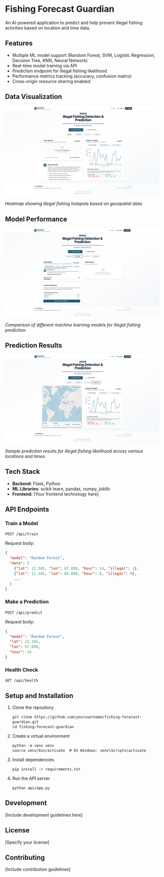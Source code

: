 # Fishing Forecast Guardian

An AI-powered application to predict and help prevent illegal fishing activities based on location and time data.

## Features

- Multiple ML model support (Random Forest, SVM, Logistic Regression, Decision Tree, KNN, Neural Network)
- Real-time model training via API
- Prediction endpoint for illegal fishing likelihood
- Performance metrics tracking (accuracy, confusion matrix)
- Cross-origin resource sharing enabled

## Data Visualization

![Data Visualization](https://github.com/Mohitpanjikar/Fishing-Forecast/blob/main/Image/Data.png)

*Heatmap showing illegal fishing hotspots based on geospatial data.*

## Model Performance

![Model Comparison](https://github.com/Mohitpanjikar/Fishing-Forecast/blob/main/Image/Model.png)

*Comparison of different machine learning models for illegal fishing prediction.*

## Prediction Results

![Prediction Results](https://github.com/Mohitpanjikar/Fishing-Forecast/blob/main/Image/Result.png)

*Sample prediction results for illegal fishing likelihood across various locations and times.*

## Tech Stack

- **Backend**: Flask, Python
- **ML Libraries**: scikit-learn, pandas, numpy, joblib
- **Frontend**: [Your frontend technology here]

## API Endpoints

### Train a Model
```
POST /api/train
```
Request body:
```json
{
  "model": "Random Forest",
  "data": [
    {"lat": 12.345, "lon": 67.890, "hour": 14, "illegal": 1},
    {"lat": 11.345, "lon": 68.890, "hour": 8, "illegal": 0},
    ...
  ]
}
```

### Make a Prediction
```
POST /api/predict
```
Request body:
```json
{
  "model": "Random Forest",
  "lat": 12.345,
  "lon": 67.890,
  "hour": 14
}
```

### Health Check
```
GET /api/health
```

## Setup and Installation

1. Clone the repository
   ```
   git clone https://github.com/yourusername/fishing-forecast-guardian.git
   cd fishing-forecast-guardian
   ```

2. Create a virtual environment
   ```
   python -m venv venv
   source venv/bin/activate  # On Windows: venv\Scripts\activate
   ```

3. Install dependencies
   ```
   pip install -r requirements.txt
   ```

4. Run the API server
   ```
   python api/app.py
   ```

## Development

[Include development guidelines here]

## License

[Specify your license]

## Contributing

[Include contribution guidelines]

